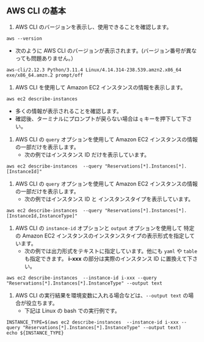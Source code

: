 ## AWS CLI の基本

1. AWS CLI のバージョンを表示し、使用できることを確認します。

  ```
  aws --version
  ```
   - 次のように AWS CLI のバージョンが表示されます。(バージョン番号が異なっても問題ありません。） 
  ```
  aws-cli/2.12.3 Python/3.11.4 Linux/4.14.314-238.539.amzn2.x86_64 exe/x86_64.amzn.2 prompt/off
  ```
1. AWS CLI を使用して Amazon EC2 インスタンスの情報を表示します。 

  ```
  aws ec2 describe-instances 
  ```
   - 多くの情報が表示されることを確認します。
   - 確認後、ターミナルにプロンプトが戻らない場合は `q` キーを押下して下さい。
     
1. AWS CLI の `query` オプションを使用して Amazon EC2 インスタンスの情報の一部だけを表示します。 
   - 次の例ではインスタンス ID だけを表示しています。
  ```
  aws ec2 describe-instances  --query "Reservations[*].Instances[*].[InstanceId]" 
  ```

1. AWS CLI の `query` オプションを使用して Amazon EC2 インスタンスの情報の一部だけを表示します。 
   - 次の例ではインスタンス ID と インスタンスタイプを表示しています。
  ```
  aws ec2 describe-instances  --query "Reservations[*].Instances[*].[InstanceId,InstanceType]" 
  ```

1. AWS CLI の `instance-id` オプションと `output` オプションを使用して 特定の Amazon EC2 インスタンスのインスタンスタイプの表示形式を指定しています。 
   - 次の例では出力形式をテキストに指定しています。他にも `yaml` や `table` も指定できます。 **i-xxx** の部分は実際のインスタンス ID に置換えて下さい。
  ```
  aws ec2 describe-instances  --instance-id i-xxx --query "Reservations[*].Instances[*].InstanceType" --output text
  ```

1. AWS CLI の実行結果を環境変数に入れる場合などは、`--output text` の場合が役立ちます。
   - 下記は Linux の bash での実行例です。
  ```
  INSTANCE_TYPE=$(aws ec2 describe-instances  --instance-id i-xxx --query "Reservations[*].Instances[*].InstanceType" --output text)
  echo ${INSTANCE_TYPE}
  ```

 

